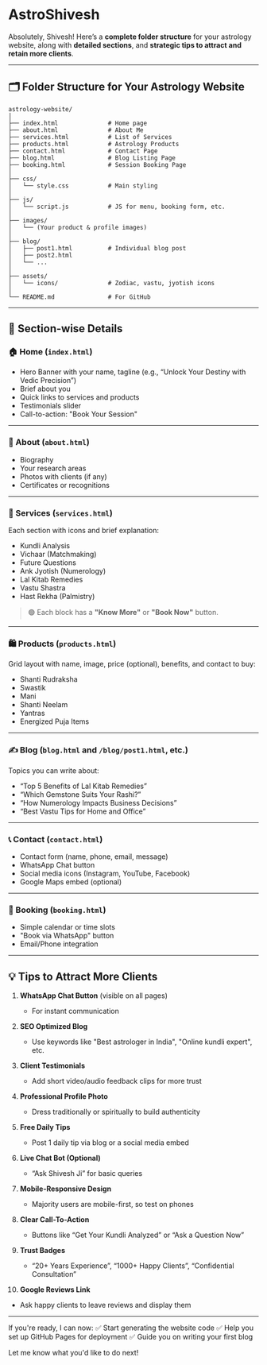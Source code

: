 # AstroShivesh
Absolutely, Shivesh! Here’s a **complete folder structure** for your astrology website, along with **detailed sections**, and **strategic tips to attract and retain more clients**.

---

## 🗂️ Folder Structure for Your Astrology Website

```
astrology-website/
│
├── index.html              # Home page
├── about.html              # About Me
├── services.html           # List of Services
├── products.html           # Astrology Products
├── contact.html            # Contact Page
├── blog.html               # Blog Listing Page
├── booking.html            # Session Booking Page
│
├── css/
│   └── style.css           # Main styling
│
├── js/
│   └── script.js           # JS for menu, booking form, etc.
│
├── images/
│   └── (Your product & profile images)
│
├── blog/
│   ├── post1.html          # Individual blog post
│   ├── post2.html
│   └── ...
│
├── assets/
│   └── icons/              # Zodiac, vastu, jyotish icons
│
└── README.md               # For GitHub
```

---

## 🌟 Section-wise Details

### 🏠 Home (`index.html`)

* Hero Banner with your name, tagline (e.g., “Unlock Your Destiny with Vedic Precision”)
* Brief about you
* Quick links to services and products
* Testimonials slider
* Call-to-action: "Book Your Session"

---

### 🙋 About (`about.html`)

* Biography
* Your research areas
* Photos with clients (if any)
* Certificates or recognitions

---

### 🔮 Services (`services.html`)

Each section with icons and brief explanation:

* Kundli Analysis
* Vichaar (Matchmaking)
* Future Questions
* Ank Jyotish (Numerology)
* Lal Kitab Remedies
* Vastu Shastra
* Hast Rekha (Palmistry)

> 🟢 Each block has a **"Know More"** or **"Book Now"** button.

---

### 🛍️ Products (`products.html`)

Grid layout with name, image, price (optional), benefits, and contact to buy:

* Shanti Rudraksha
* Swastik
* Mani
* Shanti Neelam
* Yantras
* Energized Puja Items

---

### ✍️ Blog (`blog.html` and `/blog/post1.html`, etc.)

Topics you can write about:

* “Top 5 Benefits of Lal Kitab Remedies”
* “Which Gemstone Suits Your Rashi?”
* “How Numerology Impacts Business Decisions”
* “Best Vastu Tips for Home and Office”

---

### 📞 Contact (`contact.html`)

* Contact form (name, phone, email, message)
* WhatsApp Chat button
* Social media icons (Instagram, YouTube, Facebook)
* Google Maps embed (optional)

---

### 📅 Booking (`booking.html`)

* Simple calendar or time slots
* "Book via WhatsApp" button
* Email/Phone integration

---

## 💡 Tips to Attract More Clients

1. **WhatsApp Chat Button** (visible on all pages)

   * For instant communication

2. **SEO Optimized Blog**

   * Use keywords like "Best astrologer in India", "Online kundli expert", etc.

3. **Client Testimonials**

   * Add short video/audio feedback clips for more trust

4. **Professional Profile Photo**

   * Dress traditionally or spiritually to build authenticity

5. **Free Daily Tips**

   * Post 1 daily tip via blog or a social media embed

6. **Live Chat Bot (Optional)**

   * “Ask Shivesh Ji” for basic queries

7. **Mobile-Responsive Design**

   * Majority users are mobile-first, so test on phones

8. **Clear Call-To-Action**

   * Buttons like “Get Your Kundli Analyzed” or “Ask a Question Now”

9. **Trust Badges**

   * “20+ Years Experience”, “1000+ Happy Clients”, “Confidential Consultation”

10. **Google Reviews Link**

* Ask happy clients to leave reviews and display them

---

If you're ready, I can now:
✅ Start generating the website code
✅ Help you set up GitHub Pages for deployment
✅ Guide you on writing your first blog

Let me know what you'd like to do next!
